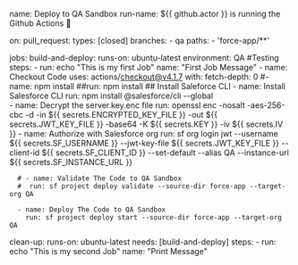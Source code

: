 name: Deploy to QA Sandbox
run-name: ${{ github.actor }} is running the Github Actions 🚀

on:
  pull_request:
    types: [closed]
    branches:
      - qa
    paths:
      - 'force-app/**'

jobs:
  build-and-deploy:
    runs-on: ubuntu-latest
    environment: QA #Testing
    steps:
      - run: echo "This is my first Job"
        name: "First Job Message"
      - name: Checkout Code
        uses: actions/checkout@v4.1.7
        with:
          fetch-depth: 0
      #- name: npm install
        ##run: npm install
        ## Install Saleforce CLI
      - name: Install Salesforce CLI
        run: npm install @salesforce/cli --global   
      - name: Decrypt the server.key.enc file
        run: openssl enc -nosalt -aes-256-cbc -d -in ${{ secrets.ENCRYPTED_KEY_FILE }} -out ${{ secrets.JWT_KEY_FILE }} -base64 -K ${{ secrets.KEY }} -iv ${{ secrets.IV }}
      - name: Authorize with Salesforce org
        run: sf org login jwt --username ${{ secrets.SF_USERNAME }} --jwt-key-file ${{ secrets.JWT_KEY_FILE }} --client-id ${{ secrets.SF_CLIENT_ID }} --set-default --alias QA --instance-url ${{ secrets.SF_INSTANCE_URL }}
      
      # - name: Validate The Code to QA Sandbox
      #  run: sf project deploy validate --source-dir force-app --target-org QA

      - name: Deploy The Code to QA Sandbox
        run: sf project deploy start --source-dir force-app --target-org QA 
      
  clean-up:
    runs-on: ubuntu-latest
    needs: [build-and-deploy]
    steps:
      - run: echo "This is my second Job"
        name: "Print Message"